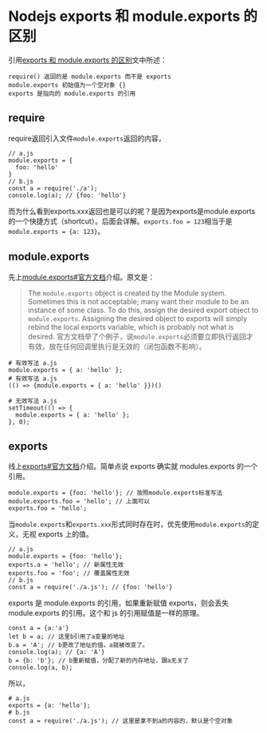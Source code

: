 # Nodejs exports 和 module.exports 的区别

引用[exports 和 module.exports 的区别](https://cnodejs.org/topic/5231a630101e574521e45ef8)文中所述：

```
require() 返回的是 module.exports 而不是 exports
module.exports 初始值为一个空对象 {}
exports 是指向的 module.exports 的引用
```

## require
require返回引入文件`module.exports`返回的内容，
```
// a.js
module.exports = {
  foo: 'hello'
}
// b.js
const a = require('./a');
console.log(a); // {foo: 'hello'}
```
而为什么看到exports.xxx返回也是可以的呢？是因为exports是module.exports的一个快捷方式（shortcut）。后面会详解。`exports.foo = 123`相当于是`module.exports = {a: 123}`。

## module.exports

先上[module.exports#官方文档](https://nodejs.org/dist/latest-v14.x/docs/api/modules.html#modules_module_exports)介绍。原文是：

> The `module.exports` object is created by the Module system. Sometimes this is not acceptable; many want their module to be an instance of some class. To do this, assign the desired export object to `module.exports`. Assigning the desired object to exports will simply rebind the local exports variable, which is probably not what is desired.
> 官方文档举了个例子，说`module.exports`必须要立即执行返回才有效，放在任何回调里执行是无效的（闭包函数不影响）。

```
# 有效写法 a.js
module.exports = { a: 'hello' };
# 有效写法 a.js
(() => {module.exports = { a: 'hello' }})()

# 无效写法 a.js
setTimeout(() => {
  module.exports = { a: 'hello' };
}, 0);
```

## exports

线上[exports#官方文档](https://nodejs.org/dist/latest-v14.x/docs/api/modules.html#modules_exports_shortcut)介绍。简单点说 exports 确实就 modules.exports 的一个引用。

```
module.exports = {foo: 'hello'}; // 按照module.exports标准写法
module.exports.foo = 'hello'; // 上面可以
exports.foo = 'hello';
```

当`module.exports`和`exports.xxx`形式同时存在时，优先使用`module.exports`的定义，无视 exports 上的值。

```
// a.js
module.exports = {foo: 'hello'};
exports.a = 'hello'; // 新属性无效
exports.foo = 'foo'; // 覆盖属性无效
// b.js
const a = require('./a.js'); // {foo: 'hello'}
```

exports 是 module.exports 的引用，如果重新赋值 exports，则会丢失 module.exports 的引用。这个和 js 的引用赋值是一样的原理。

```
const a = {a:'a'}
let b = a; // 这里b引用了a变量的地址
b.a = 'A'; // b更改了地址的值，a就被改变了。
console.log(a); // {a: 'A'}
b = {b: 'b'}; // b重新赋值，分配了新的内存地址，跟a无关了
console.log(a, b);
```

所以，

```
# a.js
exports = {a: 'hello'};
# b.js
const a = require('./a.js'); // 这里是拿不到a的内容的，默认是个空对象
```
